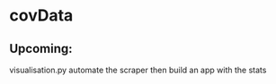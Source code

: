# covData

<h2>Upcoming:</h2>

visualisation.py
automate the scraper then build an app with the stats
